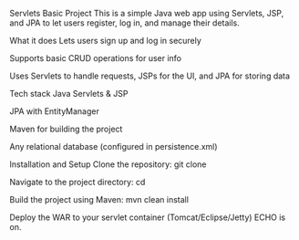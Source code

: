 Servlets Basic Project
This is a simple Java web app using Servlets, JSP, and JPA to let users register, log in, and manage their details.

What it does
Lets users sign up and log in securely

Supports basic CRUD operations for user info

Uses Servlets to handle requests, JSPs for the UI, and JPA for storing data

Tech stack
Java Servlets & JSP

JPA with EntityManager

Maven for building the project

Any relational database (configured in persistence.xml)

Installation and Setup
Clone the repository:
git clone <your-repo-url>

Navigate to the project directory:
cd <project-folder>

Build the project using Maven:
mvn clean install

Deploy the WAR to your servlet container (Tomcat/Eclipse/Jetty)
ECHO is on.
